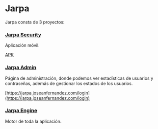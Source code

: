 # Jarpa

Jarpa consta de 3 proyectos:
### [Jarpa Security](https://github.com/joseanfernandez/jarpa-security)
Aplicación móvil.

[APK](https://github.com/joseanfernandez/Jarpa/raw/master/README.md)

### [Jarpa Admin](https://github.com/joseanfernandez/jarpa-admin)
Página de administración, donde podemos ver estadísticas de usuarios y contraseñas, además de gestionar los estados de los usuarios.

[https://jarpa.joseanfernandez.com/login](https://jarpa.joseanfernandez.com/login)

### [Jarpa Engine](https://github.com/joseanfernandez/jarpa-engine)
Motor de toda la aplicación.






